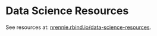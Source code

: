 # Data Science Resources

See resources at: [nrennie.rbind.io/data-science-resources](https://nrennie.rbind.io/data-science-resources/).